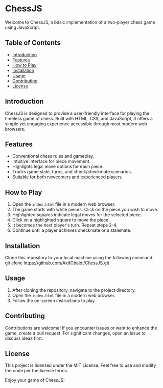 # ChessJS

Welcome to ChessJS, a basic implementation of a two-player chess game using JavaScript.

## Table of Contents
- [Introduction](#introduction)
- [Features](#features)
- [How to Play](#how-to-play)
- [Installation](#installation)
- [Usage](#usage)
- [Contributing](#contributing)
- [License](#license)

## Introduction
ChessJS is designed to provide a user-friendly interface for playing the timeless game of chess. Built with HTML, CSS, and JavaScript, it offers a simple yet engaging experience accessible through most modern web browsers.

## Features
- Conventional chess rules and gameplay.
- Intuitive interface for piece movement.
- Highlights legal move options for each piece.
- Tracks game state, turns, and check/checkmate scenarios.
- Suitable for both newcomers and experienced players.

## How to Play
1. Open the `index.html` file in a modern web browser.
2. The game starts with white pieces. Click on the piece you wish to move.
3. Highlighted squares indicate legal moves for the selected piece.
4. Click on a highlighted square to move the piece.
5. It becomes the next player's turn. Repeat steps 2-4.
6. Continue until a player achieves checkmate or a stalemate.

## Installation
Clone this repository to your local machine using the following command:
git clone https://github.com/AkifObaidi/ChessJS.git

## Usage
1. After cloning the repository, navigate to the project directory.
2. Open the `index.html` file in a modern web browser.
3. Follow the on-screen instructions to play.

## Contributing
Contributions are welcome! If you encounter issues or want to enhance the game, create a pull request. For significant changes, open an issue to discuss ideas first.

## License
This project is licensed under the MIT License. Feel free to use and modify the code per the license terms.

Enjoy your game of ChessJS!

